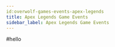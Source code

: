 ```yaml
---
id:overwolf-games-events-apex-legends
title: Apex Legends Game Events
sidebar_label: Apex Legends Game Events
---
```


#hello